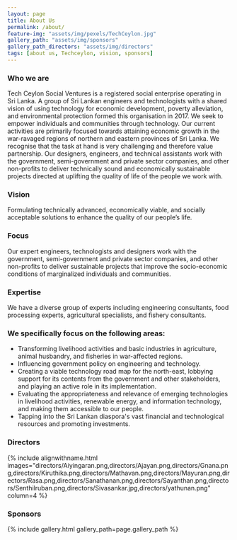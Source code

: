 ```yaml
---
layout: page
title: About Us
permalink: /about/
feature-img: "assets/img/pexels/TechCeylon.jpg"
gallery_path: "assets/img/sponsors"
gallery_path_directors: "assets/img/directors"
tags: [about us, Techceylon, vision, sponsors]
---
```


### Who we are
Tech Ceylon Social Ventures is a registered social enterprise operating in Sri Lanka. A group of Sri Lankan engineers and technologists with a shared vision of using technology for economic development, poverty alleviation, and environmental protection formed this organisation in 2017. We seek to empower individuals and communities through technology. Our current activities are primarily focused towards attaining economic growth in the war-ravaged regions of northern and eastern provinces of Sri Lanka. We recognise that the task at hand is very challenging and therefore value partnership. Our designers, engineers, and technical assistants work with the government, semi-government and private sector companies, and other non-profits to deliver technically sound and economically sustainable projects directed at uplifting the quality of life of the people we work with.

### Vision
Formulating technically advanced, economically viable, and socially acceptable solutions to enhance the quality of our people’s life.

### Focus
Our expert engineers, technologists and designers work with the government, semi-government and private sector companies, and other non-profits to deliver sustainable projects that improve the socio-economic conditions of marginalized individuals and communities.

### Expertise
We have a diverse group of experts including engineering consultants, food processing experts, agricultural specialists, and fishery consultants.

### We specifically focus on the following areas:
  * Transforming livelihood activities and basic industries in agriculture, animal husbandry, and fisheries in war-affected regions.
  * Influencing government policy on engineering and technology.
  * Creating a viable technology road map for the north-east, lobbying support for its contents from the government and other stakeholders, and playing an active role in its implementation.
  * Evaluating the appropriateness and relevance of emerging technologies in livelihood activities, renewable energy, and information technology, and making them accessible to our people.
  * Tapping into the Sri Lankan diaspora's vast financial and technological resources and promoting investments.

### Directors

{% include alignwithname.html images="directors/Aiyingaran.png,directors/Ajayan.png,directors/Gnana.png,directors/Kiruthika.png,directors/Mathavan.png,directors/Mayuran.png,directors/Rasa.png,directors/Sanathanan.png,directors/Sayanthan.png,directors/Senthilruban.png,directors/Sivasankar.jpg,directors/yathunan.png" column=4 %}

### Sponsors

{% include gallery.html gallery_path=page.gallery_path %}
